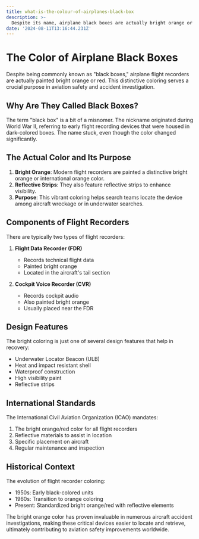 ```yaml
---
title: what-is-the-colour-of-airplanes-black-box
description: >-
  Despite its name, airplane black boxes are actually bright orange or red in color to make them easily visible during aircraft accident investigations.
date: '2024-08-11T13:16:44.231Z'
---
```

# The Color of Airplane Black Boxes

Despite being commonly known as "black boxes," airplane flight recorders are actually painted bright orange or red. This distinctive coloring serves a crucial purpose in aviation safety and accident investigation.

## Why Are They Called Black Boxes?

The term "black box" is a bit of a misnomer. The nickname originated during World War II, referring to early flight recording devices that were housed in dark-colored boxes. The name stuck, even though the color changed significantly.

## The Actual Color and Its Purpose

1. **Bright Orange**: Modern flight recorders are painted a distinctive bright orange or international orange color.
2. **Reflective Strips**: They also feature reflective strips to enhance visibility.
3. **Purpose**: This vibrant coloring helps search teams locate the device among aircraft wreckage or in underwater searches.

## Components of Flight Recorders

There are typically two types of flight recorders:

1. **Flight Data Recorder (FDR)**
   - Records technical flight data
   - Painted bright orange
   - Located in the aircraft's tail section

2. **Cockpit Voice Recorder (CVR)**
   - Records cockpit audio
   - Also painted bright orange
   - Usually placed near the FDR

## Design Features

The bright coloring is just one of several design features that help in recovery:

- Underwater Locator Beacon (ULB)
- Heat and impact resistant shell
- Waterproof construction
- High visibility paint
- Reflective strips

## International Standards

The International Civil Aviation Organization (ICAO) mandates:

1. The bright orange/red color for all flight recorders
2. Reflective materials to assist in location
3. Specific placement on aircraft
4. Regular maintenance and inspection

## Historical Context

The evolution of flight recorder coloring:
- 1950s: Early black-colored units
- 1960s: Transition to orange coloring
- Present: Standardized bright orange/red with reflective elements

The bright orange color has proven invaluable in numerous aircraft accident investigations, making these critical devices easier to locate and retrieve, ultimately contributing to aviation safety improvements worldwide.
